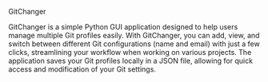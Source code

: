 GitChanger

GitChanger is a simple Python GUI application designed to help users manage multiple Git profiles easily. With GitChanger, you can add, view, and switch between different Git configurations (name and email) with just a few clicks, streamlining your workflow when working on various projects. The application saves your Git profiles locally in a JSON file, allowing for quick access and modification of your Git settings. 
